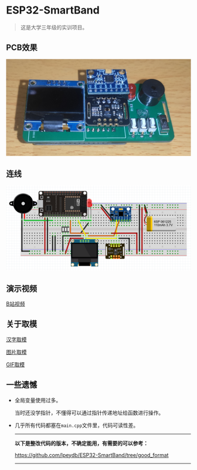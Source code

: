 # ESP32-SmartBand
> 这是大学三年级的实训项目。
>

## PCB效果
![](Hardware/PCB.jpg)
## 连线

![](Hardware/Connection.png)

## 演示视频

[B站视频](https://www.bilibili.com/video/BV1it4y1s7AY?spm_id_from=333.999.0.0)

## 关于取模

[汉字取模](https://www.23bei.com/tool/965.html)

[图片取模](https://javl.github.io/image2cpp/)

[GIF取模](https://www.arduino.cn/thread-104936-1-1.html)

## 一些遗憾
+ 全局变量使用过多。

  当时还没学指针，不懂得可以通过指针传递地址给函数进行操作。

+ 几乎所有代码都塞在`main.cpp`文件里，代码可读性差。

  ---

  **以下是整改代码的版本，不确定能用，有需要的可以参考：**

  https://github.com/lpeydb/ESP32-SmartBand/tree/good_format

  ---

